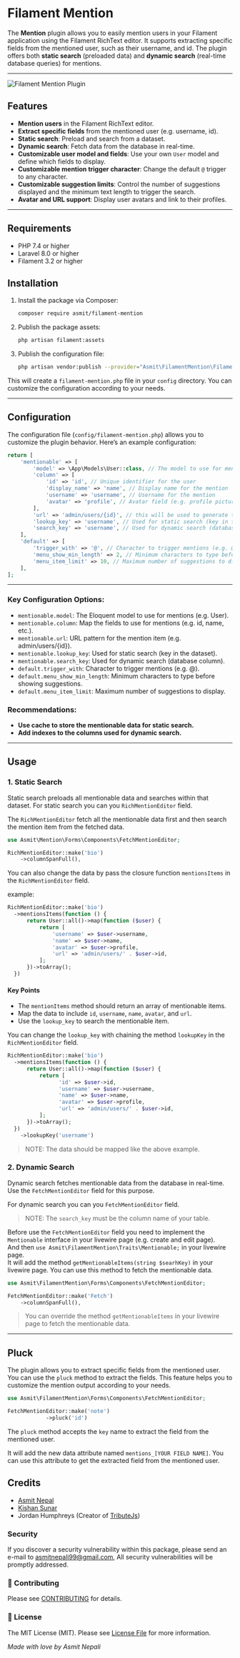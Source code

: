 # Filament Mention
The **Mention** plugin allows you to easily mention users in your Filament application using the Filament RichText editor. It supports extracting specific fields from the mentioned user, such as their username, and id. The plugin offers both **static search** (preloaded data) and **dynamic search** (real-time database queries) for mentions.

---
![Filament Mention Plugin](https://raw.githubusercontent.com/AsmitNepali/filament-mention/refs/heads/main/images/cover.jpg)

## Features
- **Mention users** in the Filament RichText editor.
- **Extract specific fields** from the mentioned user (e.g. username, id).
- **Static search**: Preload and search from a dataset.
- **Dynamic search**: Fetch data from the database in real-time.
- **Customizable user model and fields**: Use your own `User` model and define which fields to display.
- **Customizable mention trigger character**: Change the default `@` trigger to any character.
- **Customizable suggestion limits**: Control the number of suggestions displayed and the minimum text length to trigger the search.
- **Avatar and URL support**: Display user avatars and link to their profiles.

---

## Requirements
- PHP 7.4 or higher
- Laravel 8.0 or higher
- Filament 3.2 or higher


## Installation

1. Install the package via Composer:
   ```bash
   composer require asmit/filament-mention
    ```
2. Publish the package assets:
   ```bash
   php artisan filament:assets
   ```
3. Publish the configuration file:
   ```bash
   php artisan vendor:publish --provider="Asmit\FilamentMention\FilamentMentionServiceProvider" --tag="asmit-filament-mention-config"
   ```
This will create a `filament-mention.php` file in your `config` directory. You can customize the configuration according to your needs.

---
## Configuration
The configuration file (``config/filament-mention.php``) allows you to customize the plugin behavior. Here’s an example configuration:
```php
return [
    'mentionable' => [
        'model' => \App\Models\User::class, // The model to use for mentions
        'column' => [
            'id' => 'id', // Unique identifier for the user
            'display_name' => 'name', // Display name for the mention
            'username' => 'username', // Username for the mention
            'avatar' => 'profile', // Avatar field (e.g. profile picture URL)
        ],
        'url' => 'admin/users/{id}', // this will be used to generate the url for the mention item
        'lookup_key' => 'username', // Used for static search (key in the dataset)
        'search_key' => 'username', // Used for dynamic search (database column)
    ],
    'default' => [
        'trigger_with' => '@', // Character to trigger mentions (e.g. @)
        'menu_show_min_length' => 2, // Minimum characters to type before showing suggestions
        'menu_item_limit' => 10, // Maximum number of suggestions to display
    ],
];
```
---

### Key Configuration Options:
 - ``mentionable.model``: The Eloquent model to use for mentions (e.g. User).
 - ``mentionable.column``: Map the fields to use for mentions (e.g. id, name, etc.).
 - ``mentionable.url``: URL pattern for the mention item (e.g. admin/users/{id}).
 - ``mentionable.lookup_key``: Used for static search (key in the dataset).
 - ``mentionable.search_key``: Used for dynamic search (database column).
 - ``default.trigger_with``: Character to trigger mentions (e.g. @).
 - ``default.menu_show_min_length``: Minimum characters to type before showing suggestions.
 - ``default.menu_item_limit``: Maximum number of suggestions to display.

### Recommendations:
- **Use cache to store the mentionable data for static search.**
- **Add indexes to the columns used for dynamic search.**

---
## Usage
### 1. Static Search
Static search preloads all mentionable data and searches within that dataset. For static search you can you ``RichMentionEditor`` field.

The ``RichMentionEditor`` fetch all the mentionable data first and then search the mention item from the fetched data.

```php
use Asmit\Mention\Forms\Components\FetchMentionEditor;

RichMentionEditor::make('bio')
    ->columnSpanFull(),
```
You can also change the data by pass the closure function ``mentionsItems`` in the ``RichMentionEditor`` field.

example:
```php
RichMentionEditor::make('bio')
  ->mentionsItems(function () {
      return User::all()->map(function ($user) {
          return [
              'username' => $user->username,
              'name' => $user->name,
              'avatar' => $user->profile,
              'url' => 'admin/users/' . $user->id,
          ];
      })->toArray();
  })
```

#### Key Points
 - The ``mentionItems`` method should return an array of mentionable items.
 - Map the data to include ``id``, ``username``, ``name``, ``avatar``, and ``url``.
 - Use the ``lookup_key`` to search the mentionable item.

You can change the ``lookup_key`` with chaining the method ``lookupKey`` in the ``RichMentionEditor`` field.
```php
RichMentionEditor::make('bio')
  ->mentionsItems(function () {
      return User::all()->map(function ($user) {
          return [
                'id' => $user->id,
                'username' => $user->username,
                'name' => $user->name,
                'avatar' => $user->profile,
                'url' => 'admin/users/' . $user->id,
          ];
      })->toArray();
  })
    ->lookupKey('username')
```
> NOTE: The data should be mapped like the above example.

### 2. Dynamic Search
Dynamic search fetches mentionable data from the database in real-time. Use the ``FetchMentionEditor`` field for this purpose. 

For dynamic search you can you ``FetchMentionEditor`` field.

> NOTE: The ``search_key`` must be the column name of your table.

Before use the ``FetchMentionEditor`` field you need to implement the ``Mentionable`` interface in your livewire page (e.g. create and edit page).\
And then ```use Asmit\FilamentMention\Traits\Mentionable;``` in your livewire page.\
It will add the method ``getMentionableItems(string $searhKey)`` in your livewire page. You can use this method to fetch the mentionable data.

```php
use Asmit\FilamentMention\Forms\Components\FetchMentionEditor;

FetchMentionEditor::make('Fetch')
    ->columnSpanFull(),
```
> You can override the method ``getMentionableItems`` in your livewire page to fetch the mentionable data.
___

## Pluck
The plugin allows you to extract specific fields from the mentioned user. You can use the ``pluck`` method to extract the fields.
This feature helps you to customize the mention output according to your needs.

```php
use Asmit\FilamentMention\Forms\Components\FetchMentionEditor;

FetchMentionEditor::make('note')
            ->pluck('id')
```
The ``pluck`` method accepts the ``key`` name to extract the field from the mentioned user.

It will add the new data attribute named ``mentions_[YOUR FIELD NAME]``. You can use this attribute to get the extracted field from the mentioned user.


## Credits
- [Asmit Nepal][link-asmit]
- [Kishan Sunar][link-kishan]
- Jordan Humphreys (Creator of [TributeJs][link-tributejs])

### Security

If you discover a security vulnerability within this package, please send an e-mail to asmitnepali99@gmail.com, All security vulnerabilities will be promptly addressed.

### 🤝 Contributing
Please see [CONTRIBUTING](CONTRIBUTING.md) for details.

### 📄 License
The MIT License (MIT). Please see [License File](LICENSE.txt) for more information.


<i>Made with love by Asmit Nepali</i>

[link-asmit]: https://github.com/AsmitNepali
[link-kishan]: https://github.com/Ksunar
[link-tributejs]:https://github.com/zurb/tribute
